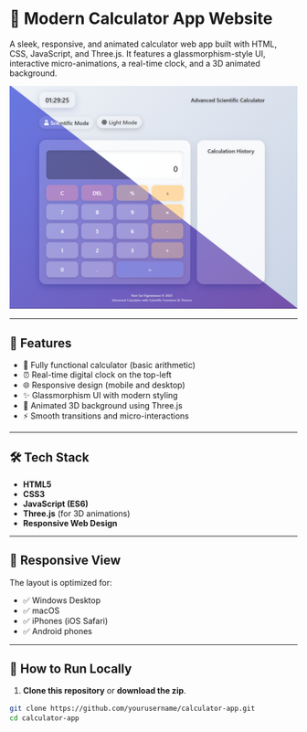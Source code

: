 # 🔢 Modern Calculator App Website

A sleek, responsive, and animated calculator web app built with HTML, CSS, JavaScript, and Three.js. It features a glassmorphism-style UI, interactive micro-animations, a real-time clock, and a 3D animated background.

![Modern Calculator App Screenshot](preview.png) <!-- Optional: Replace or remove this line -->

---

## 🚀 Features

- 🧮 Fully functional calculator (basic arithmetic)
- ⏰ Real-time digital clock on the top-left
- 🌐 Responsive design (mobile and desktop)
- ✨ Glassmorphism UI with modern styling
- 🎥 Animated 3D background using Three.js
- ⚡ Smooth transitions and micro-interactions

---

## 🛠️ Tech Stack

- **HTML5**
- **CSS3**
- **JavaScript (ES6)**
- **Three.js** (for 3D animations)
- **Responsive Web Design**

---

## 📱 Responsive View

The layout is optimized for:

- ✅ Windows Desktop
- ✅ macOS
- ✅ iPhones (iOS Safari)
- ✅ Android phones

---

## 🔧 How to Run Locally

1. **Clone this repository** or **download the zip**.

```bash
git clone https://github.com/yourusername/calculator-app.git
cd calculator-app

